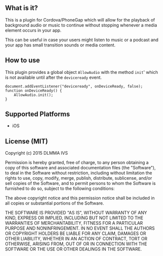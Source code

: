 What is it?
-------------------

This is a plugin for Cordova/PhoneGap which will allow for the playback of background audio or music to continue
without stopping whenever a media element occurs in your app.

This can be useful in case your users might listen to music or a podcast and your app has small transition sounds
or media content.

How to use
-------------------

This plugin provides a global object `AllowAudio` with the method `init`' which is not available until after the `deviceready` event.

    document.addEventListener("deviceready", onDeviceReady, false);
    function onDeviceReady() {
        AllowAudio.init();
    }

Supported Platforms
-------------------

- iOS

License (MIT)
-------------------
Copyright (c) 2015 DLMMA IVS

Permission is hereby granted, free of charge, to any person obtaining a copy
of this software and associated documentation files (the "Software"), to deal
in the Software without restriction, including without limitation the rights
to use, copy, modify, merge, publish, distribute, sublicense, and/or sell
copies of the Software, and to permit persons to whom the Software is
furnished to do so, subject to the following conditions:

The above copyright notice and this permission notice shall be included in
all copies or substantial portions of the Software.

THE SOFTWARE IS PROVIDED "AS IS", WITHOUT WARRANTY OF ANY KIND, EXPRESS OR
IMPLIED, INCLUDING BUT NOT LIMITED TO THE WARRANTIES OF MERCHANTABILITY,
FITNESS FOR A PARTICULAR PURPOSE AND NONINFRINGEMENT. IN NO EVENT SHALL THE
AUTHORS OR COPYRIGHT HOLDERS BE LIABLE FOR ANY CLAIM, DAMAGES OR OTHER
LIABILITY, WHETHER IN AN ACTION OF CONTRACT, TORT OR OTHERWISE, ARISING FROM,
OUT OF OR IN CONNECTION WITH THE SOFTWARE OR THE USE OR OTHER DEALINGS IN
THE SOFTWARE.